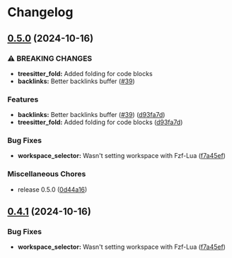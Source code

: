 # Changelog

## [0.5.0](https://github.com/juniorsundar/neorg-extras/compare/v0.4.0...v0.5.0) (2024-10-16)


### ⚠ BREAKING CHANGES

* **treesitter_fold:** Added folding for code blocks
* **backlinks:** Better backlinks buffer ([#39](https://github.com/juniorsundar/neorg-extras/issues/39))

### Features

* **backlinks:** Better backlinks buffer ([#39](https://github.com/juniorsundar/neorg-extras/issues/39)) ([d93fa7d](https://github.com/juniorsundar/neorg-extras/commit/d93fa7df3373d2048269557668d2610563f7a8e4))
* **treesitter_fold:** Added folding for code blocks ([d93fa7d](https://github.com/juniorsundar/neorg-extras/commit/d93fa7df3373d2048269557668d2610563f7a8e4))


### Bug Fixes

* **workspace_selector:** Wasn't setting workspace with Fzf-Lua ([f7a45ef](https://github.com/juniorsundar/neorg-extras/commit/f7a45ef0b5fc833516921bcbaea65e11d80ba22d))


### Miscellaneous Chores

* release 0.5.0 ([0d44a16](https://github.com/juniorsundar/neorg-extras/commit/0d44a161f1d8053ceebb4e4d952f988194ea50f2))

## [0.4.1](https://github.com/juniorsundar/neorg-extras/compare/v0.4.0...v0.4.1) (2024-10-16)


### Bug Fixes

* **workspace_selector:** Wasn't setting workspace with Fzf-Lua ([f7a45ef](https://github.com/juniorsundar/neorg-extras/commit/f7a45ef0b5fc833516921bcbaea65e11d80ba22d))
